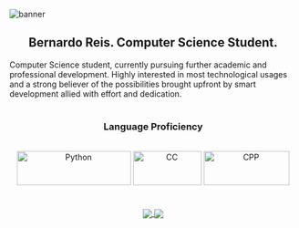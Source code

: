 ![banner](https://i.imgur.com/qURfXXU.png)
<h2 align="center"> Bernardo Reis. Computer Science Student. </h2>

Computer Science student, currently pursuing further academic and professional development. Highly interested in most technological usages and a strong believer of the possibilities brought upfront by smart development allied with effort and dedication.

<h1> </h1>

<h3 align = "center"> Language Proficiency </h3>
<div style="display: inline_block" align="center"><br>
  <img align="center" alt="Python" height="60" width="200" src="https://img.shields.io/badge/Python-3776AB?style=for-the-badge&logo=python&logoColor=white">
  <img align="center" alt="CC" height="60" width="120" src="https://img.shields.io/badge/C-00599C?style=for-the-badge&logo=c&logoColor=white">
  <img align="center" alt="CPP" height="60" width="150" src="https://img.shields.io/badge/C%2B%2B-00599C?style=for-the-badge&logo=c%2B%2B&logoColor=white">
</div>

<h1> </h1>

<div align="center">
<a href="https://github.com/anuraghazra/github-readme-stats">
  <img align="center" src="https://github-readme-stats.vercel.app/api?username=bereis01&show_icons=true&theme=jolly" />
</a>
<a href="https://github.com/anuraghazra/convoychat">
  <img align="center" src="https://github-readme-stats.vercel.app/api/top-langs/?username=bereis01&theme=jolly" />
</a>
</div>
